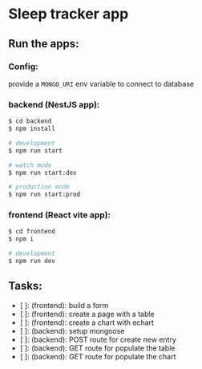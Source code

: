 # Sleep tracker app

## Run the apps:

### Config:

provide a `MONGO_URI` env variable to connect to database

### backend (NestJS app):

```bash
$ cd backend
$ npm install

# development
$ npm run start

# watch mode
$ npm run start:dev

# production mode
$ npm run start:prod
```

### frontend (React vite app):

```bash
$ cd frontend
$ npm i

# development
$ npm run dev
```

## Tasks:

- [ ]: (frontend): build a form
- [ ]: (frontend): create a page with a table
- [ ]: (frontend): create a chart with echart
- [ ]: (backend): setup mongoose
- [ ]: (backend): POST route for create new entry
- [ ]: (backend): GET route for populate the table
- [ ]: (backend): GET route for populate the chart
